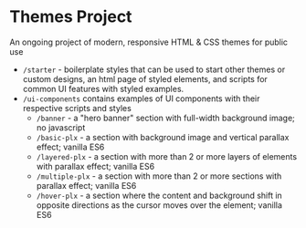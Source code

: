 # Themes Project

An ongoing project of modern, responsive HTML & CSS themes for public use

* `/starter` - boilerplate styles that can be used to start other themes or custom designs, an html page of styled elements, and scripts for common UI features with styled examples.
* `/ui-components` contains examples of UI components with their respective scripts and styles
    * `/banner` - a "hero banner" section with full-width background image; no javascript
    * `/basic-plx` - a section with background image and vertical parallax effect; vanilla ES6
    * `/layered-plx` - a section with more than 2 or more layers of elements with parallax effect; vanilla ES6
    * `/multiple-plx` - a section with more than 2 or more sections with parallax effect; vanilla ES6
    * `/hover-plx` - a section where the content and background shift in opposite directions as the cursor moves over the element; vanilla ES6